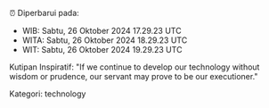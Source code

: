 ⏰ Diperbarui pada:
- WIB: Sabtu, 26 Oktober 2024 17.29.23 UTC
- WITA: Sabtu, 26 Oktober 2024 18.29.23 UTC
- WIT: Sabtu, 26 Oktober 2024 19.29.23 UTC

Kutipan Inspiratif:
"If we continue to develop our technology without wisdom or prudence, our servant may prove to be our executioner."


Kategori: technology

